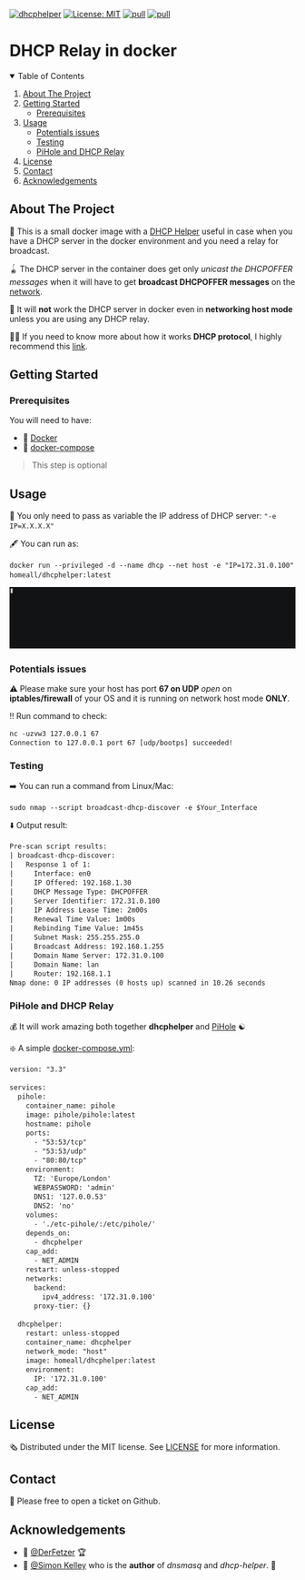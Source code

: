 [![dhcphelper](https://github.com/homeall/dhcphelper/workflows/CI/badge.svg)](https://github.com/homeall/dhcphelper/actions) [![License: MIT](https://img.shields.io/badge/License-MIT-yellow.svg)](https://opensource.org/licenses/MIT) [![pull](https://img.shields.io/docker/pulls/homeall/dhcphelper)](https://img.shields.io/docker/pulls/homeall/dhcphelper) [![pull](https://img.shields.io/docker/image-size/homeall/dhcphelper)](https://img.shields.io/docker/image-size/homeall/dhcphelper)

# DHCP Relay in docker

<!-- TABLE OF CONTENTS -->
<details open="open">
  <summary>Table of Contents</summary>
  <ol>
    <li>
      <a href="#about-the-project">About The Project</a>
    </li>
    <li>
      <a href="#getting-started">Getting Started</a>
      <ul>
        <li><a href="#prerequisites">Prerequisites</a></li>
      </ul>
    </li>
    <li>
      <a href="#usage">Usage</a>
      <ul>
        <li><a href="#potentials-issues">Potentials issues</a></li>
      </ul>
       <ul>
        <li><a href="#testing">Testing</a></li>
      </ul>
       <ul>
        <li><a href="#pihole-and-dhcp-relay">PiHole and DHCP Relay</a></li>
      </ul>
    </li>
    <li><a href="#license">License</a></li>
    <li><a href="#contact">Contact</a></li>
    <li><a href="#acknowledgements">Acknowledgements</a></li>
  </ol>
</details>

<!-- ABOUT THE PROJECT -->
## About The Project  

:8ball: This is a small docker image with a [DHCP Helper](http://www.thekelleys.org.uk/dhcp-helper/) useful in case when you have a DHCP server in the docker environment and you need a relay for broadcast.

:yo_yo: The DHCP server in the container does get only *unicast the DHCPOFFER messages* when it will have to get **broadcast DHCPOFFER messages** on the [network](https://stackoverflow.com/questions/38816077/run-dnsmasq-as-dhcp-server-from-inside-a-docker-container).

:nazar_amulet: It will **not** work the DHCP server in docker even in **networking host mode** unless you are using any DHCP relay.

:man_student: If you need to know more about how it works **DHCP protocol**, I highly recommend this [link](https://superuser.com/questions/811501/understanding-dhcp-discovery-specific-subnet). 

<!-- GETTING STARTED -->
## Getting Started

### Prerequisites

You will need to have:

* :whale: [Docker](https://docs.docker.com/engine/install/)
* :whale2: [docker-compose](https://docs.docker.com/compose/) 
 >This step is optional

<!-- USAGE -->
## Usage

:closed_book: You only need to pass as variable the IP address of DHCP server: `"-e IP=X.X.X.X"`

:fountain_pen: You can run as:

`docker run --privileged -d --name dhcp --net host -e "IP=172.31.0.100" homeall/dhcphelper:latest`

![](dhcphelper.gif)

### Potentials issues

:warning: Please make sure your host has port **67 on UDP** *open* on **iptables/firewall** of your OS and it is running on network host mode **ONLY**.

:bangbang: Run command to check:

```
nc -uzvw3 127.0.0.1 67
Connection to 127.0.0.1 port 67 [udp/bootps] succeeded!
```

### Testing

:arrow_right: You can run a command from Linux/Mac:

```sudo nmap --script broadcast-dhcp-discover -e $Your_Interface```

:arrow_down: Output result:

```Starting Nmap 7.91 ( https://nmap.org ) at 2021-01-01 19:40 GMT
Pre-scan script results:
| broadcast-dhcp-discover:
|   Response 1 of 1:
|     Interface: en0
|     IP Offered: 192.168.1.30
|     DHCP Message Type: DHCPOFFER
|     Server Identifier: 172.31.0.100
|     IP Address Lease Time: 2m00s
|     Renewal Time Value: 1m00s
|     Rebinding Time Value: 1m45s
|     Subnet Mask: 255.255.255.0
|     Broadcast Address: 192.168.1.255
|     Domain Name Server: 172.31.0.100
|     Domain Name: lan
|     Router: 192.168.1.1
Nmap done: 0 IP addresses (0 hosts up) scanned in 10.26 seconds
```

### PiHole and DHCP Relay

:moneybag: It will work amazing both together **dhcphelper** and [PiHole](https://github.com/pi-hole/pi-hole) :yin_yang:

:sparkle: A simple [docker-compose.yml](https://docs.docker.com/compose/):

```
version: "3.3"

services:
  pihole:
    container_name: pihole
    image: pihole/pihole:latest
    hostname: pihole
    ports:
      - "53:53/tcp"
      - "53:53/udp"
      - "80:80/tcp"
    environment:
      TZ: 'Europe/London'
      WEBPASSWORD: 'admin'
      DNS1: '127.0.0.53'
      DNS2: 'no'
    volumes:
      - './etc-pihole/:/etc/pihole/'
    depends_on:
      - dhcphelper
    cap_add:
      - NET_ADMIN
    restart: unless-stopped
    networks:
      backend:
        ipv4_address: '172.31.0.100'
      proxy-tier: {}

  dhcphelper:
    restart: unless-stopped
    container_name: dhcphelper
    network_mode: "host"
    image: homeall/dhcphelper:latest
    environment:
      IP: '172.31.0.100'
    cap_add:
      - NET_ADMIN
```
<!-- LICENSE -->
## License

:newspaper_roll: Distributed under the MIT license. See [LICENSE](https://raw.githubusercontent.com/homeall/dhcphelper/main/LICENSE) for more information.

<!-- CONTACT -->
## Contact

:red_circle: Please free to open a ticket on Github.

<!-- ACKNOWLEDGEMENTS -->
## Acknowledgements

 * :tada: [@DerFetzer](https://discourse.pi-hole.net/t/dhcp-with-docker-compose-and-bridge-networking/17038) :trophy:
 * :tada: [@Simon Kelley](http://www.thekelleys.org.uk/dhcp-helper/) who is the **author** of *dnsmasq* and *dhcp-helper*. :1st_place_medal:
